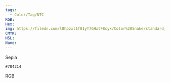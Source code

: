 ```yaml
---
tags:
  - Color/Tag/NTC
RGB:
Hex:
img: https://filedn.com/l0hpzxl1f01yT7GHxtF8cyk/Color%20Snake/standard_csv_to_svg/704214.svg
CMYK:
HSL:
Name:
---
```

Sepia
```palette
#704214
```
RGB

